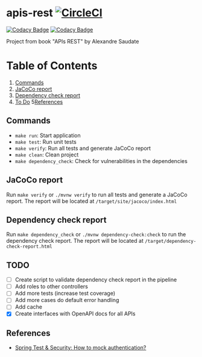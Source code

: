 # apis-rest [![CircleCI](https://circleci.com/gh/jessicacarneiro/apis-rest/tree/main.svg?style=svg)](https://circleci.com/gh/jessicacarneiro/apis-rest/tree/main)

[![Codacy Badge](https://api.codacy.com/project/badge/Grade/a99723a805284b678bdd38617a8fb304)](https://app.codacy.com/gh/jessicacarneiro/apis-rest?utm_source=github.com&utm_medium=referral&utm_content=jessicacarneiro/apis-rest&utm_campaign=Badge_Grade_Settings)
[![Codacy Badge](https://app.codacy.com/project/badge/Coverage/e4269cf9efab419a8235052428650679)](https://www.codacy.com/gh/jessicacarneiro/apis-rest/dashboard?utm_source=github.com&utm_medium=referral&utm_content=jessicacarneiro/apis-rest&utm_campaign=Badge_Coverage)

Project from book "APIs REST" by Alexandre Saudate

# Table of Contents
1. [Commands](#commands)
2. [JaCoCo report](#jacoco-report)
3. [Dependency check report](#dependency-check-report)
4. [To Do](#todo)
5[References](#references)

## Commands
* `make run`: Start application
* `make test`: Run unit tests
* `make verify`: Run all tests and generate JaCoCo report
* `make clean`: Clean project
* `make dependency_check`: Check for vulnerabilities in the dependencies

## JaCoCo report
Run `make verify` or `./mvnw verify` to run all tests and generate a JaCoCo report. The report will be located at
`/target/site/jacoco/index.html`

## Dependency check report
Run `make dependency_check` or `./mvnw dependency-check:check` to run the dependency check report. The report will be located at
`/target/dependency-check-report.html`

## TODO

- [ ] Create script to validate dependency check report in the pipeline
- [ ] Add roles to other controllers
- [ ] Add more tests (increase test coverage)
- [ ] Add more cases do default error handling
- [ ] Add cache
- [x] Create interfaces with OpenAPI docs for all APIs

## References

* [Spring Test & Security: How to mock authentication?](https://stackoverflow.com/questions/15203485/spring-test-security-how-to-mock-authentication)